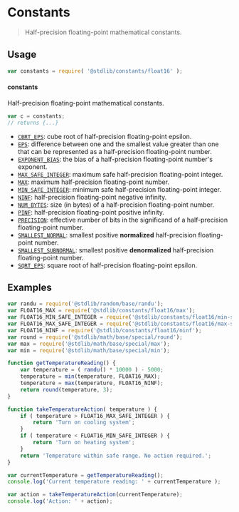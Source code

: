 <!--

@license Apache-2.0

Copyright (c) 2021 The Stdlib Authors.

Licensed under the Apache License, Version 2.0 (the "License");
you may not use this file except in compliance with the License.
You may obtain a copy of the License at

   http://www.apache.org/licenses/LICENSE-2.0

Unless required by applicable law or agreed to in writing, software
distributed under the License is distributed on an "AS IS" BASIS,
WITHOUT WARRANTIES OR CONDITIONS OF ANY KIND, either express or implied.
See the License for the specific language governing permissions and
limitations under the License.

-->

# Constants

> Half-precision floating-point mathematical constants.

<section class="usage">

## Usage

```javascript
var constants = require( '@stdlib/constants/float16' );
```

#### constants

Half-precision floating-point mathematical constants.

```javascript
var c = constants;
// returns {...}
```

<!-- <toc pattern="*" > -->

<div class="namespace-toc">

-   <span class="signature">[`CBRT_EPS`][@stdlib/constants/float16/cbrt-eps]</span><span class="delimiter">: </span><span class="description">cube root of half-precision floating-point epsilon.</span>
-   <span class="signature">[`EPS`][@stdlib/constants/float16/eps]</span><span class="delimiter">: </span><span class="description">difference between one and the smallest value greater than one that can be represented as a half-precision floating-point number.</span>
-   <span class="signature">[`EXPONENT_BIAS`][@stdlib/constants/float16/exponent-bias]</span><span class="delimiter">: </span><span class="description">the bias of a half-precision floating-point number's exponent.</span>
-   <span class="signature">[`MAX_SAFE_INTEGER`][@stdlib/constants/float16/max-safe-integer]</span><span class="delimiter">: </span><span class="description">maximum safe half-precision floating-point integer.</span>
-   <span class="signature">[`MAX`][@stdlib/constants/float16/max]</span><span class="delimiter">: </span><span class="description">maximum half-precision floating-point number.</span>
-   <span class="signature">[`MIN_SAFE_INTEGER`][@stdlib/constants/float16/min-safe-integer]</span><span class="delimiter">: </span><span class="description">minimum safe half-precision floating-point integer.</span>
-   <span class="signature">[`NINF`][@stdlib/constants/float16/ninf]</span><span class="delimiter">: </span><span class="description">half-precision floating-point negative infinity.</span>
-   <span class="signature">[`NUM_BYTES`][@stdlib/constants/float16/num-bytes]</span><span class="delimiter">: </span><span class="description">size (in bytes) of a half-precision floating-point number.</span>
-   <span class="signature">[`PINF`][@stdlib/constants/float16/pinf]</span><span class="delimiter">: </span><span class="description">half-precision floating-point positive infinity.</span>
-   <span class="signature">[`PRECISION`][@stdlib/constants/float16/precision]</span><span class="delimiter">: </span><span class="description">effective number of bits in the significand of a half-precision floating-point number.</span>
-   <span class="signature">[`SMALLEST_NORMAL`][@stdlib/constants/float16/smallest-normal]</span><span class="delimiter">: </span><span class="description">smallest positive **normalized** half-precision floating-point number.</span>
-   <span class="signature">[`SMALLEST_SUBNORMAL`][@stdlib/constants/float16/smallest-subnormal]</span><span class="delimiter">: </span><span class="description">smallest positive **denormalized** half-precision floating-point number.</span>
-   <span class="signature">[`SQRT_EPS`][@stdlib/constants/float16/sqrt-eps]</span><span class="delimiter">: </span><span class="description">square root of half-precision floating-point epsilon.</span>

</div>

<!-- </toc> -->

</section>

<!-- /.usage -->

<section class="examples">

## Examples

<!-- TODO: better examples -->

<!-- eslint no-undef: "error" -->

```javascript
var randu = require('@stdlib/random/base/randu');
var FLOAT16_MAX = require('@stdlib/constants/float16/max');
var FLOAT16_MIN_SAFE_INTEGER = require('@stdlib/constants/float16/min-safe-integer');
var FLOAT16_MAX_SAFE_INTEGER = require('@stdlib/constants/float16/max-safe-integer');
var FLOAT16_NINF = require('@stdlib/constants/float16/ninf');
var round = require('@stdlib/math/base/special/round');
var max = require('@stdlib/math/base/special/max');
var min = require('@stdlib/math/base/special/min');

function getTemperatureReading() {
    var temperature = ( randu() * 10000 ) - 5000;
    temperature = min(temperature, FLOAT16_MAX);
    temperature = max(temperature, FLOAT16_NINF);
    return round(temperature, 3);
}

function takeTemperatureAction( temperature ) {
    if ( temperature > FLOAT16_MAX_SAFE_INTEGER ) {
        return 'Turn on cooling system';
    }
    if ( temperature < FLOAT16_MIN_SAFE_INTEGER ) {
        return 'Turn on heating system';
    }
    return 'Temperature within safe range. No action required.';
}

var currentTemperature = getTemperatureReading();
console.log('Current temperature reading: ' + currentTemperature );

var action = takeTemperatureAction(currentTemperature);
console.log('Action: ' + action);
```

</section>

<!-- /.examples -->

<!-- Section for related `stdlib` packages. Do not manually edit this section, as it is automatically populated. -->

<section class="related">

</section>

<!-- /.related -->

<!-- Section for all links. Make sure to keep an empty line after the `section` element and another before the `/section` close. -->

<section class="links">

<!-- <toc-links> -->

[@stdlib/constants/float16/cbrt-eps]: https://github.com/stdlib-js/stdlib/tree/develop/lib/node_modules/%40stdlib/constants/float16/cbrt-eps

[@stdlib/constants/float16/eps]: https://github.com/stdlib-js/stdlib/tree/develop/lib/node_modules/%40stdlib/constants/float16/eps

[@stdlib/constants/float16/exponent-bias]: https://github.com/stdlib-js/stdlib/tree/develop/lib/node_modules/%40stdlib/constants/float16/exponent-bias

[@stdlib/constants/float16/max-safe-integer]: https://github.com/stdlib-js/stdlib/tree/develop/lib/node_modules/%40stdlib/constants/float16/max-safe-integer

[@stdlib/constants/float16/max]: https://github.com/stdlib-js/stdlib/tree/develop/lib/node_modules/%40stdlib/constants/float16/max

[@stdlib/constants/float16/min-safe-integer]: https://github.com/stdlib-js/stdlib/tree/develop/lib/node_modules/%40stdlib/constants/float16/min-safe-integer

[@stdlib/constants/float16/ninf]: https://github.com/stdlib-js/stdlib/tree/develop/lib/node_modules/%40stdlib/constants/float16/ninf

[@stdlib/constants/float16/num-bytes]: https://github.com/stdlib-js/stdlib/tree/develop/lib/node_modules/%40stdlib/constants/float16/num-bytes

[@stdlib/constants/float16/pinf]: https://github.com/stdlib-js/stdlib/tree/develop/lib/node_modules/%40stdlib/constants/float16/pinf

[@stdlib/constants/float16/precision]: https://github.com/stdlib-js/stdlib/tree/develop/lib/node_modules/%40stdlib/constants/float16/precision

[@stdlib/constants/float16/smallest-normal]: https://github.com/stdlib-js/stdlib/tree/develop/lib/node_modules/%40stdlib/constants/float16/smallest-normal

[@stdlib/constants/float16/smallest-subnormal]: https://github.com/stdlib-js/stdlib/tree/develop/lib/node_modules/%40stdlib/constants/float16/smallest-subnormal

[@stdlib/constants/float16/sqrt-eps]: https://github.com/stdlib-js/stdlib/tree/develop/lib/node_modules/%40stdlib/constants/float16/sqrt-eps

<!-- </toc-links> -->

</section>

<!-- /.links -->

